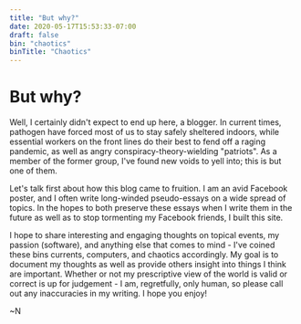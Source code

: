 ```yaml
---
title: "But why?"
date: 2020-05-17T15:53:33-07:00
draft: false
bin: "chaotics"
binTitle: "Chaotics"
---
```


# But why?

Well, I certainly didn't expect to end up here, a blogger. In current times, pathogen have forced most of us to stay safely sheltered indoors, while essential workers on the front lines do their best to fend off a raging pandemic, as well as angry conspiracy-theory-wielding "patriots". As a member of the former group, I've found new voids to yell into; this is but one of them.

Let's talk first about how this blog came to fruition. I am an avid Facebook poster, and I often write long-winded pseudo-essays on a wide spread of topics. In the hopes to both preserve these essays when I write them in the future as well as to stop tormenting my Facebook friends, I built this site.

I hope to share interesting and engaging thoughts on topical events, my passion (software), and anything else that comes to mind - I've coined these bins currents, computers, and chaotics accordingly. My goal is to document my thoughts as well as provide others insight into things I think are important. Whether or not my prescriptive view of the world is valid or correct is up for judgement - I am, regretfully, only human, so please call out any inaccuracies in my writing. I hope you enjoy!

~N
